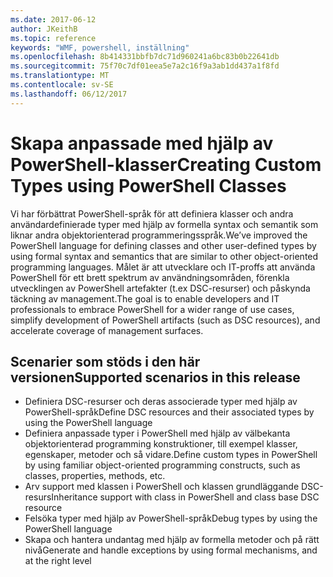 ```yaml
---
ms.date: 2017-06-12
author: JKeithB
ms.topic: reference
keywords: "WMF, powershell, inställning"
ms.openlocfilehash: 8b414331bbfb7dc71d960241a6bc83b0b22641db
ms.sourcegitcommit: 75f70c7df01eea5e7a2c16f9a3ab1dd437a1f8fd
ms.translationtype: MT
ms.contentlocale: sv-SE
ms.lasthandoff: 06/12/2017
---
```

# <a name="creating-custom-types-using-powershell-classes"></a><span data-ttu-id="ff267-102">Skapa anpassade med hjälp av PowerShell-klasser</span><span class="sxs-lookup"><span data-stu-id="ff267-102">Creating Custom Types using PowerShell Classes</span></span>

<span data-ttu-id="ff267-103">Vi har förbättrat PowerShell-språk för att definiera klasser och andra användardefinierade typer med hjälp av formella syntax och semantik som liknar andra objektorienterad programmeringsspråk.</span><span class="sxs-lookup"><span data-stu-id="ff267-103">We’ve improved the PowerShell language for defining classes and other user-defined types by using formal syntax and semantics that are similar to other object-oriented programming languages.</span></span> <span data-ttu-id="ff267-104">Målet är att utvecklare och IT-proffs att använda PowerShell för ett brett spektrum av användningsområden, förenkla utvecklingen av PowerShell artefakter (t.ex DSC-resurser) och påskynda täckning av management.</span><span class="sxs-lookup"><span data-stu-id="ff267-104">The goal is to enable developers and IT professionals to embrace PowerShell for a wider range of use cases, simplify development of PowerShell artifacts (such as DSC resources), and accelerate coverage of management surfaces.</span></span>

## <a name="supported-scenarios-in-this-release"></a><span data-ttu-id="ff267-105">Scenarier som stöds i den här versionen</span><span class="sxs-lookup"><span data-stu-id="ff267-105">Supported scenarios in this release</span></span>

-   <span data-ttu-id="ff267-106">Definiera DSC-resurser och deras associerade typer med hjälp av PowerShell-språk</span><span class="sxs-lookup"><span data-stu-id="ff267-106">Define DSC resources and their associated types by using the PowerShell language</span></span>
-   <span data-ttu-id="ff267-107">Definiera anpassade typer i PowerShell med hjälp av välbekanta objektorienterad programming konstruktioner, till exempel klasser, egenskaper, metoder och så vidare.</span><span class="sxs-lookup"><span data-stu-id="ff267-107">Define custom types in PowerShell by using familiar object-oriented programming constructs, such as classes, properties, methods, etc.</span></span>
-   <span data-ttu-id="ff267-108">Arv support med klassen i PowerShell och klassen grundläggande DSC-resurs</span><span class="sxs-lookup"><span data-stu-id="ff267-108">Inheritance support with class in PowerShell and class base DSC resource</span></span>
-   <span data-ttu-id="ff267-109">Felsöka typer med hjälp av PowerShell-språk</span><span class="sxs-lookup"><span data-stu-id="ff267-109">Debug types by using the PowerShell language</span></span>
-   <span data-ttu-id="ff267-110">Skapa och hantera undantag med hjälp av formella metoder och på rätt nivå</span><span class="sxs-lookup"><span data-stu-id="ff267-110">Generate and handle exceptions by using formal mechanisms, and at the right level</span></span>


